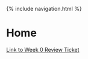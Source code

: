 {% include navigation.html %}

# Home

[Link to Week 0 Review Ticket](https://github.com/arushi10/individual/issues/1)
